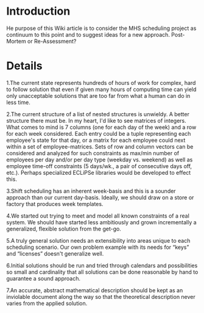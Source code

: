 # Introduction #

He purpose of this Wiki article is to consider the MHS scheduling project as continuum to this point and to suggest ideas for a new approach. Post-Mortem or Re-Assessment?

# Details #

1.The current state represents hundreds of hours of work for complex, hard to follow solution that even if given many hours of computing time can yield only unacceptable solutions that are too far from what a human can do in less time.

2.The current structure of a list of nested structures is unwieldy. A better structure there must be. In my heart, I'd like to see matrices of integers. What comes to mind is 7 columns (one for each day of the week) and a row for each week considered. Each entry could be a tuple representing each employee's state for that day, or a matrix for each employee could next within a set of employee-matrices. Sets of row and column vectors can be considered and analyzed for such constraints as max/min number of employees per day and/or per day type (weekday vs. weekend) as well as employee time-off constraints (5 days/wk., a pair of consecutive days off, etc.). Perhaps specialized ECLiPSe libraries would be developed to effect this.

3.Shift scheduling has an inherent week-basis and this is a sounder approach than our current day-basis. Ideally, we should draw on a store or factory that produces week templates.

4.We started out trying to meet and model all known constraints of a real system. We should have started less ambitiously and grown incrementally a generalized, flexible solution from the get-go.

5.A truly general solution needs an extensibility into areas unique to each scheduling scenario. Our own problem example with its needs for “keys” and “licenses” doesn't generalize well.

6.Initial solutions should be run and tried through calendars and possibilities so small and cardinality that all solutions can be done reasonable by hand to guarantee a sound approach.

7.An accurate, abstract mathematical description should be kept as an inviolable document along the way so that the theoretical description never varies from the applied solution.